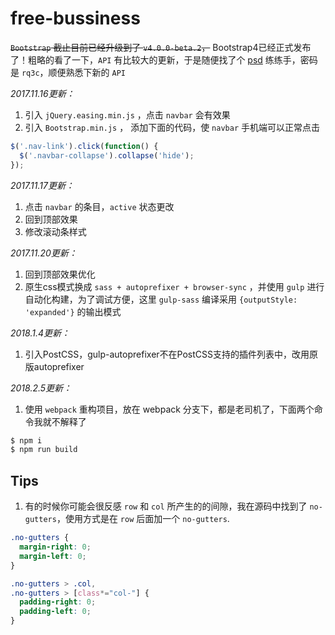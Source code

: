 free-bussiness
===

<del>`Bootstrap` 截止目前已经升级到了 `v4.0.0-beta.2`，</del>
Bootstrap4已经正式发布了！粗略的看了一下，`API` 有比较大的更新，于是随便找了个 [psd](https://pan.baidu.com/s/1pKEtOYf) 练练手，密码是 `rq3c`，顺便熟悉下新的 `API`  


*2017.11.16更新：*
1. 引入 `jQuery.easing.min.js` ，点击 `navbar` 会有效果
2. 引入 `Bootstrap.min.js` ， 添加下面的代码，使 `navbar` 手机端可以正常点击
``` javascript
$('.nav-link').click(function() {
  $('.navbar-collapse').collapse('hide');
});
```

*2017.11.17更新：*
1. 点击 `navbar` 的条目，`active`	状态更改
2. 回到顶部效果
3. 修改滚动条样式

*2017.11.20更新：*
1. 回到顶部效果优化
2. 原生css模式换成 `sass + autoprefixer + browser-sync` ，并使用 `gulp` 进行自动化构建，为了调试方便，这里 `gulp-sass` 编译采用 `{outputStyle: 'expanded'}` 的输出模式

*2018.1.4更新：*
1. 引入PostCSS，gulp-autoprefixer不在PostCSS支持的插件列表中，改用原版autoprefixer

*2018.2.5更新：*
1. 使用 `webpack` 重构项目，放在 webpack 分支下，都是老司机了，下面两个命令我就不解释了
``` bash
$ npm i
$ npm run build
```

Tips
---

1. 有的时候你可能会很反感 `row` 和 `col` 所产生的的间隙，我在源码中找到了 `no-gutters`，使用方式是在 `row` 后面加一个 `no-gutters`.
``` css
.no-gutters {
  margin-right: 0;
  margin-left: 0;
}

.no-gutters > .col,
.no-gutters > [class*="col-"] {
  padding-right: 0;
  padding-left: 0;
}
```

